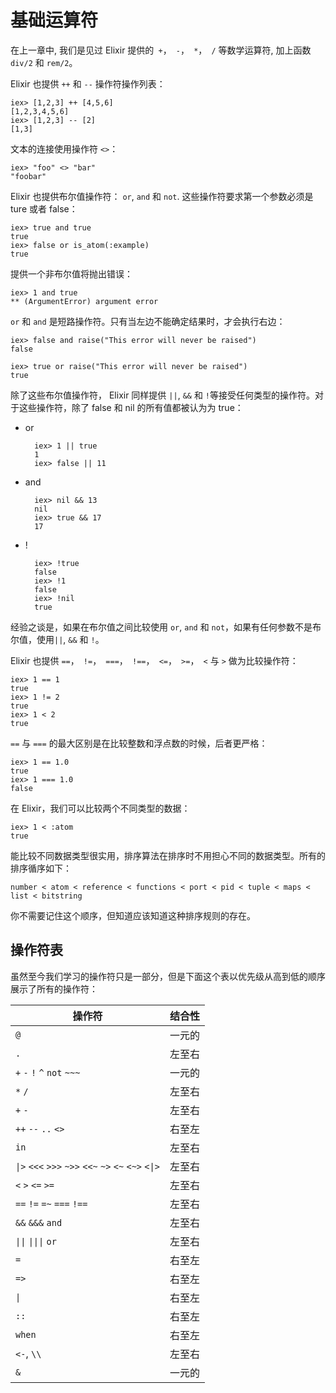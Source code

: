 # 基础运算符

在上一章中, 我们是见过 Elixir 提供的` +`，` -`，` *`，` /` 等数学运算符, 加上函数 `div/2` 和 `rem/2`。

Elixir 也提供 `++` 和 `--` 操作符操作列表：

    iex> [1,2,3] ++ [4,5,6]
    [1,2,3,4,5,6]
    iex> [1,2,3] -- [2]
    [1,3]
文本的连接使用操作符 `<>`：

    iex> "foo" <> "bar"
    "foobar"
Elixir 也提供布尔值操作符： `or`, `and` 和 `not`. 这些操作符要求第一个参数必须是 ture 或者 false：

    iex> true and true
    true
    iex> false or is_atom(:example)
    true
提供一个非布尔值将抛出错误：

    iex> 1 and true
    ** (ArgumentError) argument error
`or` 和 `and` 是短路操作符。只有当左边不能确定结果时，才会执行右边： 

    iex> false and raise("This error will never be raised")
    false

    iex> true or raise("This error will never be raised")
    true
除了这些布尔值操作符， Elixir 同样提供 `||`, `&&` 和 `!`等接受任何类型的操作符。对于这些操作符，除了 false 和 nil 的所有值都被认为为 true：

- or

        iex> 1 || true
        1
        iex> false || 11
- and

        iex> nil && 13
        nil
        iex> true && 17
        17
- !

        iex> !true
        false
        iex> !1
        false
        iex> !nil
        true
经验之谈是，如果在布尔值之间比较使用 `or`, `and` 和 `not`，如果有任何参数不是布尔值，使用`||`, `&&` 和 `!`。

Elixir 也提供 `==`，` !=`，` ===`，` !==`，` <=`，` >=`，` <` 与 `>` 做为比较操作符：

    iex> 1 == 1
    true
    iex> 1 != 2
    true
    iex> 1 < 2
    true
`==` 与 `===` 的最大区别是在比较整数和浮点数的时候，后者更严格：

    iex> 1 == 1.0
    true
    iex> 1 === 1.0
    false
在 Elixir，我们可以比较两个不同类型的数据：

    iex> 1 < :atom
    true
能比较不同数据类型很实用，排序算法在排序时不用担心不同的数据类型。所有的排序循序如下：

    number < atom < reference < functions < port < pid < tuple < maps < list < bitstring
你不需要记住这个顺序，但知道应该知道这种排序规则的存在。

## 操作符表
虽然至今我们学习的操作符只是一部分，但是下面这个表以优先级从高到低的顺序展示了所有的操作符：

|操作符|结合性|
|---|---|
|`@`|一元的|
|`.`|左至右|
|`+` `-` `!` `^` `not` `~~~`|一元的|
|`*` `/`|左至右|
|`+` `-`|左至右|
|`++` `--` `..` `<>`|右至左|
|`in`|左至右|
|<code>&#124;&#62;</code> `<<<` `>>>` `~>>` `<<~` `~>` `<~` `<~>`  <code>&#60;&#124;&#62;</code> |左至右|
|`<` `>` `<=` `>=`|左至右|
|`==` `!=` `=~` `===` `!==`|左至右|
|`&&` `&&&` `and`|左至右|
|<code>&#124;&#124;</code> <code>&#124;&#124;&#124;</code> `or`|左至右|
|`=`|右至左|
|`=>`|右至左|
|<code>&#124;</code>|右至左|
|`::`|右至左|
|`when`|右至左|
|`<-`, `\\`|左至右|
|`&`|一元的|


